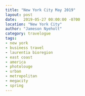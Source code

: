 ```yaml
---
title: "New York City May 2019"
layout: post
date:   2019-05-27 00:00:00 -0700
location: "New York City"
author: "Jameson Nyeholt"
category: travelogue
tags:
- new york
- business travel
- laurentia bioregion
- east coast
- america
- photolouge
- urban
- metropolitan
- megacity
- spring
---
```


